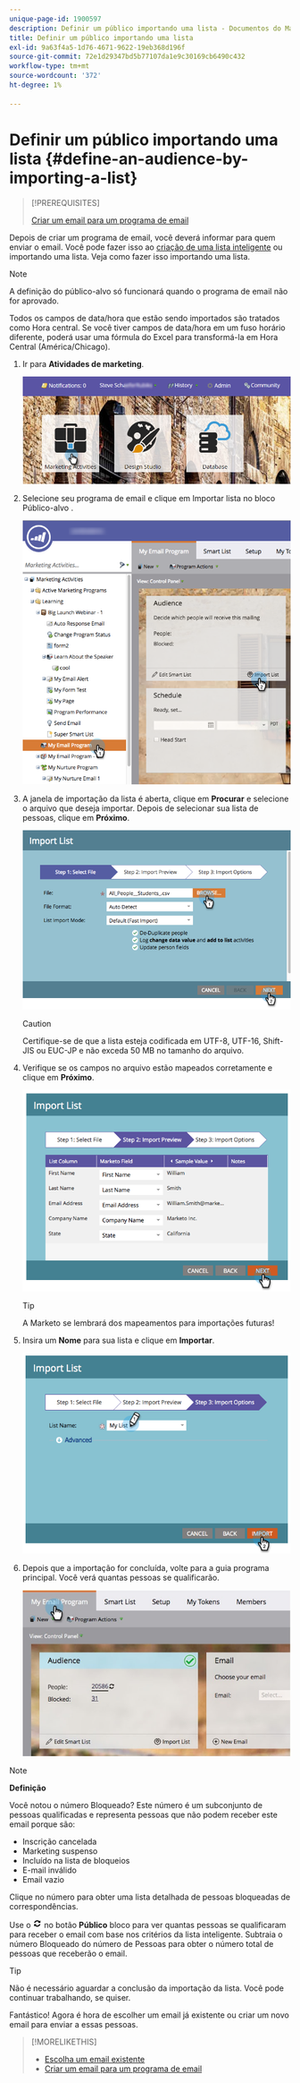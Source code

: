 ```yaml
---
unique-page-id: 1900597
description: Definir um público importando uma lista - Documentos do Marketo - Documentação do produto
title: Definir um público importando uma lista
exl-id: 9a63f4a5-1d76-4671-9622-19eb368d196f
source-git-commit: 72e1d29347bd5b77107da1e9c30169cb6490c432
workflow-type: tm+mt
source-wordcount: '372'
ht-degree: 1%

---
```


# Definir um público importando uma lista {#define-an-audience-by-importing-a-list}

>[!PREREQUISITES]
>
>[Criar um email para um programa de email](/help/marketo/product-docs/email-marketing/email-programs/email-program-actions/create-an-email-for-an-email-program.md)

Depois de criar um programa de email, você deverá informar para quem enviar o email. Você pode fazer isso ao [criação de uma lista inteligente](/help/marketo/product-docs/core-marketo-concepts/smart-lists-and-static-lists/creating-a-smart-list/create-a-smart-list.md) ou importando uma lista. Veja como fazer isso importando uma lista.

>[!NOTE]
>
>A definição do público-alvo só funcionará quando o programa de email não for aprovado.
>
>Todos os campos de data/hora que estão sendo importados são tratados como Hora central. Se você tiver campos de data/hora em um fuso horário diferente, poderá usar uma fórmula do Excel para transformá-la em Hora Central (América/Chicago).

1. Ir para **Atividades de marketing**.

   ![](assets/login-marketing-activities-1.png)

1. Selecione seu programa de email e clique em Importar lista no bloco Público-alvo .

   ![](assets/importlist.png)

1. A janela de importação da lista é aberta, clique em **Procurar** e selecione o arquivo que deseja importar. Depois de selecionar sua lista de pessoas, clique em **Próximo**.

   ![](assets/importlist1.png)

   >[!CAUTION]
   >
   >Certifique-se de que a lista esteja codificada em UTF-8, UTF-16, Shift-JIS ou EUC-JP e não exceda 50 MB no tamanho do arquivo.

1. Verifique se os campos no arquivo estão mapeados corretamente e clique em **Próximo**.

   ![](assets/image2014-9-12-11-3a10-3a7.png)

   >[!TIP]
   >
   >A Marketo se lembrará dos mapeamentos para importações futuras!

1. Insira um **Nome** para sua lista e clique em **Importar**.

   ![](assets/image2014-9-12-11-3a10-3a13.png)

1. Depois que a importação for concluída, volte para a guia programa principal. Você verá quantas pessoas se qualificarão.

   ![](assets/myemailprogram-1.jpg)

>[!NOTE]
>
>**Definição**
>
>Você notou o número Bloqueado? Este número é um subconjunto de pessoas qualificadas e representa pessoas que não podem receber este email porque são:
>
>* Inscrição cancelada
>* Marketing suspenso
>* Incluído na lista de bloqueios
>* E-mail inválido
>* Email vazio
>
>Clique no número para obter uma lista detalhada de pessoas bloqueadas de correspondências.
>
>Use o ![—](assets/image2014-10-23-16-3a32-3a36-1.png) no botão **Público** bloco para ver quantas pessoas se qualificaram para receber o email com base nos critérios da lista inteligente. Subtraia o número Bloqueado do número de Pessoas para obter o número total de pessoas que receberão o email.

>[!TIP]
>
>Não é necessário aguardar a conclusão da importação da lista. Você pode continuar trabalhando, se quiser.

Fantástico! Agora é hora de escolher um email já existente ou criar um novo email para enviar a essas pessoas.

>[!MORELIKETHIS]
>
>* [Escolha um email existente](/help/marketo/product-docs/email-marketing/email-programs/email-program-actions/choose-an-existing-email.md)
>* [Criar um email para um programa de email](/help/marketo/product-docs/email-marketing/email-programs/email-program-actions/create-an-email-for-an-email-program.md)

